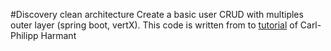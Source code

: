 #Discovery clean architecture
Create a basic user CRUD with multiples outer layer (spring boot, vertX).
This code is written from to [tutorial](https://medium.com/slalom-build/clean-architecture-with-java-11-f78bba431041) 
of Carl-Philipp Harmant  